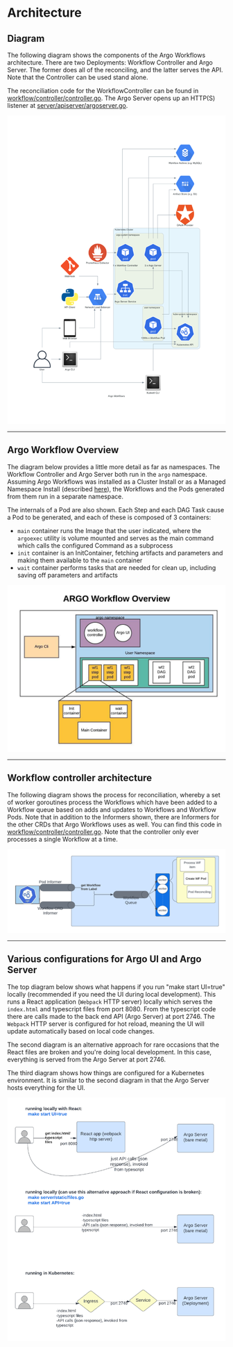 # Architecture

## Diagram

The following diagram shows the components of the Argo Workflows architecture. There are two Deployments: Workflow Controller and Argo Server. The former does all of the reconciling, and the latter serves the API. Note that the Controller can be used stand alone.

The reconciliation code for the WorkflowController can be found in [workflow/controller/controller.go](workflow/controller/controller.go). The Argo Server opens up an HTTP(S) listener at [server/apiserver/argoserver.go](server/apiserver/argoserver.go).

![diagram](assets/diagram.png)

---
## Argo Workflow Overview

The diagram below provides a little more detail as far as namespaces. The Workflow Controller and Argo Server both run in the `argo` namespace. Assuming Argo Workflows was installed as a Cluster Install or as a Managed Namespace Install (described [here](installation.md)), the Workflows and the Pods generated from them run in a separate namespace.

The internals of a Pod are also shown. Each Step and each DAG Task cause a Pod to be generated, and each of these is composed of 3 containers:
- `main` container runs the Image that the user indicated, where the `argoexec` utility is volume mounted and serves as the main command which calls the configured Command as a subprocess
- `init` container is an InitContainer, fetching artifacts and parameters and making them available to the `main` container
- `wait` container performs tasks that are needed for clean up, including saving off parameters and artifacts

![diagram](assets/overview.jpeg)

---
## Workflow controller architecture

The following diagram shows the process for reconciliation, whereby a set of worker goroutines process the Workflows which have been added to a Workflow queue based on adds and updates to Workflows and Workflow Pods. Note that in addition to the Informers shown, there are Informers for the other CRDs that Argo Workflows uses as well. You can find this code in [workflow/controller/controller.go](workflow/controller/controller.go). Note that the controller only ever processes a single Workflow at a time.

![diagram](assets/workflow-controller-queue.png)

---

## Various configurations for Argo UI and Argo Server

The top diagram below shows what happens if you run "make start UI=true" locally (recommended if you need the UI during local development). This runs a React application (`Webpack` HTTP server) locally which serves the `index.html` and typescript files from port 8080. From the typescript code there are calls made to the back end API (Argo Server) at port 2746. The `Webpack` HTTP server is configured for hot reload, meaning the UI will update automatically based on local code changes.

The second diagram is an alternative approach for rare occasions that the React files are broken and you're doing local development. In this case, everything is served from the Argo Server at port 2746.

The third diagram shows how things are configured for a Kubernetes environment. It is similar to the second diagram in that the Argo Server hosts everything for the UI.

![diagram](assets/argo-server-ui-configurations.png)
